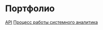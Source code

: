 # Портфолио
[API](https://github.com/KTerminasov/Portfolio/tree/main/API#api)
[Процесс работы системного аналитика](https://habr.com/ru/articles/749524/)
